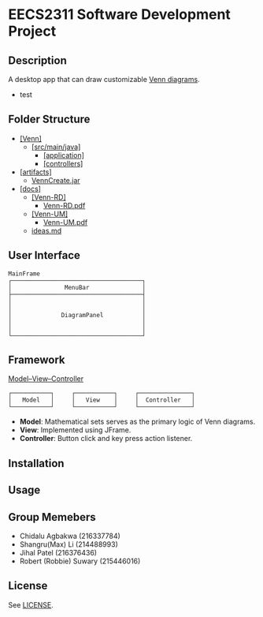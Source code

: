 # EECS2311 Software Development Project

## Description

A desktop app that can draw customizable [Venn diagrams](https://en.wikipedia.org/wiki/Venn_diagram).

* test

## Folder Structure
* [[Venn]](/Venn)
  * [[src/main/java]](/Venn/src/main/java)
    * [[application]](/Venn/src/main/java/application)
    * [[controllers]](/Venn/src/main/java/controllers)
* [[artifacts]](/artifacts)
  * [VennCreate.jar](/artifacts/VennCreate.jar)
* [[docs]](/docs)
  * [[Venn-RD]](/docs/Venn-RD)
    * [Venn-RD.pdf](/docs/Venn-RD/Venn-RD.pdf)
  * [[Venn-UM]](/docs/Venn-UM)
    * [Venn-UM.pdf](/docs/Venn-UM/Venn-UM.pdf)
  * [ideas.md](/docs/ideas.md)

## User Interface
```
MainFrame
┌─────────────────────────────────────┐
│               MenuBar               │
├─────────────────────────────────────┤
│                                     │
│                                     │
│              DiagramPanel           │
│                                     │
│                                     │
└─────────────────────────────────────┘
```
## Framework

[Model–View–Controller](https://en.wikipedia.org/wiki/Model%E2%80%93view%E2%80%93controller)

```
┌───────────┐     ┌───────────┐     ┌───────────────┐
│   Model   │     │   View    │     │  Controller   │
└───────────┘     └───────────┘     └───────────────┘
```

* **Model**: Mathematical sets serves as the primary logic of Venn diagrams.
* **View**: Implemented using JFrame.
* **Controller**: Button click and key press action listener.

## Installation

## Usage

## Group Memebers
* Chidalu Agbakwa (216337784)
* Shangru(Max) Li (214488993)
* Jihal Patel (216376436)
* Robert (Robbie) Suwary (215446016)

## License

See [LICENSE](/LICENSE).
